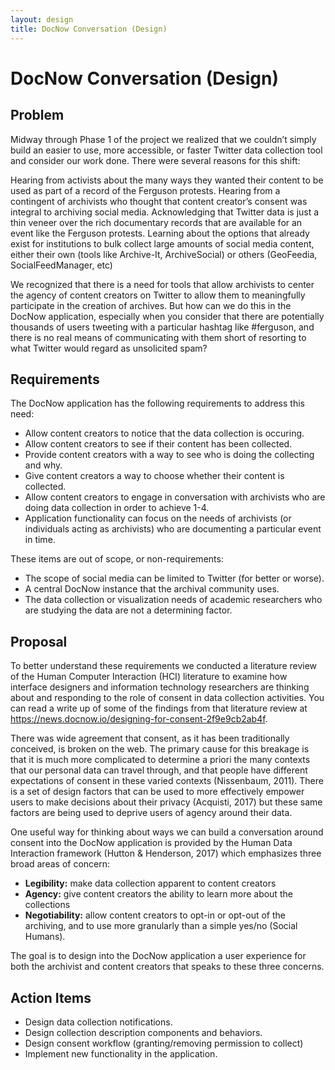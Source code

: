 ```yaml
---
layout: design
title: DocNow Conversation (Design)
---
```


# DocNow Conversation (Design)

## Problem

Midway through Phase 1 of the project we realized that we couldn’t simply build
an easier to use, more accessible, or faster Twitter data collection tool and
consider our work done. There were several reasons for this shift:

Hearing from activists about the many ways they wanted their content to be used
as part of a record of the Ferguson protests.  Hearing from a contingent of
archivists who thought that content creator’s consent was integral to archiving
social media.  Acknowledging that Twitter data is just a thin veneer over the
rich documentary records that are available for an event like the Ferguson
protests.  Learning about the options that already exist for institutions to
bulk collect large amounts of social media content, either their own (tools
like Archive-It, ArchiveSocial) or others (GeoFeedia, SocialFeedManager, etc)

We recognized that there is a need for tools that allow archivists to center
the agency of content creators on Twitter to allow them to meaningfully
participate in the creation of archives. But how can we do this in the DocNow
application, especially when you consider that there are potentially thousands
of users tweeting with a particular hashtag like #ferguson, and there is no
real means of communicating with them short of resorting to what Twitter would
regard as unsolicited spam?

## Requirements

The DocNow application has the following requirements to address this need:

* Allow content creators to notice that the data collection is occuring.
* Allow content creators to see if their content has been collected.
* Provide content creators with a way to see who is doing the collecting and why.
* Give content creators a way to choose whether their content is collected.
* Allow content creators to engage in conversation with archivists who are doing data collection in order to achieve 1-4.
* Application functionality can focus on the needs of archivists (or individuals acting as archivists) who are documenting a particular event in time.
 
These items are out of scope, or non-requirements:

* The scope of social media can be limited to Twitter (for better or worse).
* A central DocNow instance that the archival community uses.
* The data collection or visualization needs of academic researchers who are studying the data are not a determining factor.
 
## Proposal

To better understand these requirements we conducted a literature review of the Human Computer Interaction (HCI) literature to examine how interface designers and information technology researchers are thinking about and responding to the role of consent in data collection activities. You can read a write up of some of the findings from that literature review at https://news.docnow.io/designing-for-consent-2f9e9cb2ab4f.

There was wide agreement that consent, as it has been traditionally conceived, is broken on the web. The primary cause for this breakage is that it is much more complicated to determine a priori the many contexts that our personal data can travel through, and that people have different expectations of consent in these varied contexts (Nissenbaum, 2011). There is a set of design factors that can be used to more effectively empower users to make decisions about their privacy (Acquisti, 2017) but these same factors are being used to deprive users of agency around their data.

One useful way for thinking about ways we can build a conversation around consent into the DocNow application is provided by the Human Data Interaction framework (Hutton & Henderson, 2017) which emphasizes three broad areas of concern:

* **Legibility:** make data collection apparent to content creators
* **Agency:** give content creators the ability to learn more about the collections
* **Negotiability:** allow content creators to opt-in or opt-out of the archiving, and to use more granularly than a simple yes/no (Social Humans).

The goal is to design into the DocNow application a user experience for both the archivist and content creators that speaks to these three concerns.

## Action Items

* Design data collection notifications.
* Design collection description components and behaviors.
* Design consent workflow (granting/removing permission to collect)
* Implement new functionality in the application.

